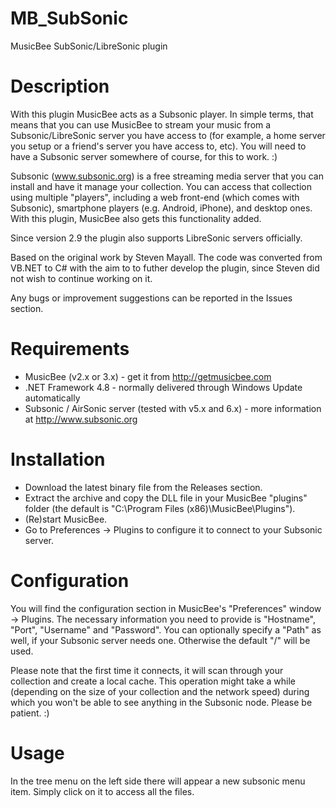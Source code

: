 # MB_SubSonic
MusicBee SubSonic/LibreSonic plugin

Description
===========
With this plugin MusicBee acts as a Subsonic player.
In simple terms, that means that you can use MusicBee to stream your music from a Subsonic/LibreSonic server you have access to (for example, a home server you setup or a friend's server you have access to, etc). You will need to have a Subsonic server somewhere of course, for this to work. :)

Subsonic (www.subsonic.org) is a free streaming media server that you can install and have it manage your collection. You can access that collection using multiple "players", including a web front-end (which comes with Subsonic), smartphone players (e.g. Android, iPhone), and desktop ones. With this plugin, MusicBee also gets this functionality added.

Since version 2.9 the plugin also supports LibreSonic servers officially.

Based on the original work by Steven Mayall. The code was converted from VB.NET to C# with the aim to to futher develop the plugin, since Steven did not wish to continue working on it.

Any bugs or improvement suggestions can be reported in the Issues section.

Requirements
============
- MusicBee (v2.x or 3.x) - get it from http://getmusicbee.com
- .NET Framework 4.8 - normally delivered through Windows Update automatically
- Subsonic / AirSonic server (tested with v5.x and 6.x) - more information at http://www.subsonic.org

Installation
============
- Download the latest binary file from the Releases section.
- Extract the archive and copy the DLL file in your MusicBee "plugins" folder (the default is "C:\Program Files (x86)\MusicBee\Plugins\"). 
- (Re)start MusicBee.
- Go to Preferences -> Plugins to configure it to connect to your Subsonic server.

Configuration
=============
You will find the configuration section in MusicBee's "Preferences" window -> Plugins.
The necessary information you need to provide is "Hostname", "Port", "Username" and "Password".
You can optionally specify a "Path" as well, if your Subsonic server needs one. Otherwise the default "/" will be used.

Please note that the first time it connects, it will scan through your collection and create a local cache. This operation might take a while (depending on the size of your collection and the network speed) during which you won't be able to see anything in the Subsonic node. Please be patient. :)

Usage
=============
In the tree menu on the left side there will appear a new subsonic menu item.
Simply click on it to access all the files.
